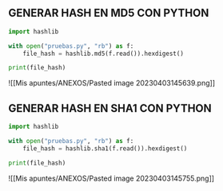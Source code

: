 ## GENERAR HASH EN MD5 CON PYTHON
```python
import hashlib

with open("pruebas.py", "rb") as f:
    file_hash = hashlib.md5(f.read()).hexdigest()

print(file_hash)
```
![[Mis apuntes/ANEXOS/Pasted image 20230403145639.png]]
## GENERAR HASH EN SHA1 CON PYTHON
```python
import hashlib

with open("pruebas.py", "rb") as f:
    file_hash = hashlib.sha1(f.read()).hexdigest()

print(file_hash)
```
![[Mis apuntes/ANEXOS/Pasted image 20230403145755.png]]

